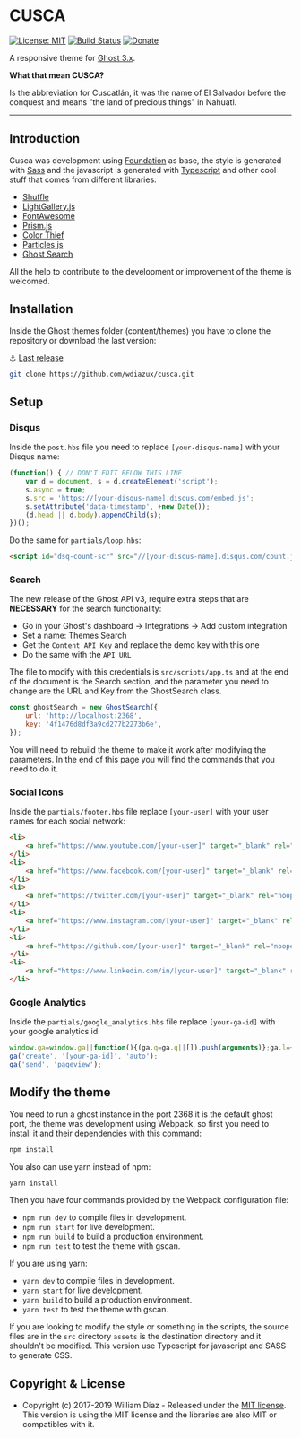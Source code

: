 # CUSCA

[![License: MIT](https://img.shields.io/badge/License-MIT-yellow.svg)](https://opensource.org/licenses/MIT)
[![Build Status](https://travis-ci.org/wdiazux/cusca.svg?branch=master)](https://travis-ci.org/wdiazux/cusca)
[![Donate](https://img.shields.io/badge/donate-paypal-blue.svg?style=flat-square)](https://paypal.me/wdiazux)

A responsive theme for [Ghost 3.x](https://ghost.org).

**What that mean CUSCA?**

Is the abbreviation for Cuscatlán, it was the name of El Salvador before the conquest and means "the land of precious things" in Nahuatl.

---

## Introduction

Cusca was development using [Foundation](http://foundation.zurb.com) as base, the style is generated with
[Sass](https://sass-lang.com) and the javascript is generated with [Typescript](https://www.typescriptlang.org) and
other cool stuff that comes from different libraries:

- [Shuffle](https://vestride.github.io/Shuffle/)
- [LightGallery.js](https://sachinchoolur.github.io/lightgallery.js/)
- [FontAwesome](http://fontawesome.io)
- [Prism.js](http://prismjs.com)
- [Color Thief](https://lokeshdhakar.com/projects/color-thief/)
- [Particles.js](https://vincentgarreau.com/particles.js/)
- [Ghost Search](https://github.com/HauntedThemes/ghost-search)

All the help to contribute to the development or improvement of the theme is welcomed.
  
## Installation

Inside the Ghost themes folder (content/themes) you have to clone the repository or download the last version:

:anchor: [Last release](https://github.com/wdiazux/cusca/releases/latest)

```bash
git clone https://github.com/wdiazux/cusca.git
```

## Setup

### Disqus

Inside the `post.hbs` file you need to replace `[your-disqus-name]` with your Disqus name:

```javascript
(function() { // DON'T EDIT BELOW THIS LINE
    var d = document, s = d.createElement('script');
    s.async = true;
    s.src = 'https://[your-disqus-name].disqus.com/embed.js';
    s.setAttribute('data-timestamp', +new Date());
    (d.head || d.body).appendChild(s);
})();
```

Do the same for `partials/loop.hbs`:

```html
<script id="dsq-count-scr" src="//[your-disqus-name].disqus.com/count.js" async></script>
```

### Search

The new release of the Ghost API v3, require extra steps that are **NECESSARY** for the
search functionality:

- Go in your Ghost's dashboard -> Integrations -> Add custom integration
- Set a name: Themes Search
- Get the `Content API Key` and replace the demo key with this one
- Do the same with the `API URL`

The file to modify with this credentials is `src/scripts/app.ts`
and at the end of the document is the Search section, and the parameter you
need to change are the URL and Key from the GhostSearch class.

```javascript
const ghostSearch = new GhostSearch({
    url: 'http://localhost:2368',
    key: '4f1476d8df3a9cd277b2273b6e',
});
```

You will need to rebuild the theme to make it work after modifying the parameters. In
the end of this page you will find the commands that you need to do it.

### Social Icons

Inside the `partials/footer.hbs` file replace `[your-user]` with your user names for each social network:

```html
<li>
    <a href="https://www.youtube.com/[your-user]" target="_blank" rel="noopener" title="Youtube"><i class="fab fa-youtube"></i></a>
</li>
<li>
    <a href="https://www.facebook.com/[your-user]" target="_blank" rel="noopener" title="Facebook"><i class="fab fa-facebook-f"></i></a>
</li>
<li>
    <a href="https://twitter.com/[your-user]" target="_blank" rel="noopener" title="Twitter"><i class="fab fa-twitter"></i></a>
</li>
<li>
    <a href="https://www.instagram.com/[your-user]" target="_blank" rel="noopener" title="Instagram"><i class="fab fa-instagram"></i></a>
</li>
<li>
    <a href="https://github.com/[your-user]" target="_blank" rel="noopener" title="Github"><i class="fab fa-github-alt"></i></a>
</li>
<li>
    <a href="https://www.linkedin.com/in/[your-user]" target="_blank" rel="noopener" title="LinkedIn"><i class="fab fa-linkedin-in"></i></a>
</li>
```

### Google Analytics

Inside the `partials/google_analytics.hbs` file replace `[your-ga-id]` with your google analytics id:

```javascript
window.ga=window.ga||function(){(ga.q=ga.q||[]).push(arguments)};ga.l=+new Date;
ga('create', '[your-ga-id]', 'auto');
ga('send', 'pageview');
```

## Modify the theme

You need to run a ghost instance in the port 2368 it is the default ghost port,
the theme was development using Webpack, so first you need to install it and
their dependencies with this command:

``` bash
npm install
```

You also can use yarn instead of npm:
``` bash
yarn install
```

Then you have four commands provided by the Webpack configuration file:
* `npm run dev` to compile files in development.
* `npm run start` for live development.
* `npm run build` to build a production environment.
* `npm run test` to test the theme with gscan.

If you are using yarn:
* `yarn dev` to compile files in development.
* `yarn start` for live development.
* `yarn build` to build a production environment.
* `yarn test` to test the theme with gscan.

If you are looking to modify the style or something in the scripts, the source
files are in the `src` directory `assets` is the destination directory and it
shouldn't be modified.
This version use Typescript for javascript and SASS to generate CSS.

## Copyright & License

- Copyright (c) 2017-2019 William Diaz - Released under the [MIT license](LICENSE).
This version is using the MIT license and the libraries are also MIT or compatibles with it.
